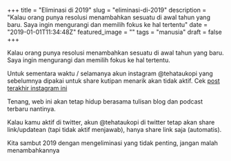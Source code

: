 +++
title = "Eliminasi di 2019"
slug = "eliminasi-di-2019"
description = "Kalau orang punya resolusi menambahkan sesuatu di awal tahun yang baru. Saya ingin mengurangi dan memilih fokus ke hal tertentu"
date = "2019-01-01T11:34:48Z"
featured_image = ""
tags = "manusia"
draft = false
+++ 

Kalau orang punya resolusi menambahkan sesuatu di awal tahun yang baru. Saya ingin mengurangi dan memilih fokus ke hal tertentu.

Untuk sementara waktu / selamanya akun instagram @tehataukopi yang sebelumnya dipakai untuk share kutipan menarik akan tidak aktif. Cek [post terakhir instagram ini](https://www.instagram.com/p/BsE6hKkntJc/) 

Tenang, web ini akan tetap hidup berasama tulisan blog dan podcast terbaru nantinya.

Kalau kamu aktif di twitter, akun @tehataukopi di twitter tetap akan share link/updatean (tapi tidak aktif menjawab), hanya share link saja (automatis).

Kita sambut 2019 dengan mengeliminasi yang tidak penting, jangan malah menambahkannya